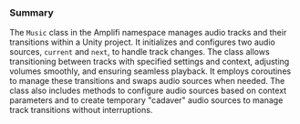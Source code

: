 ### Summary

The `Music` class in the Amplifi namespace manages audio tracks and their transitions within a Unity project. It initializes and configures two audio sources, `current` and `next`, to handle track changes. The class allows transitioning between tracks with specified settings and context, adjusting volumes smoothly, and ensuring seamless playback. It employs coroutines to manage these transitions and swaps audio sources when needed. The class also includes methods to configure audio sources based on context parameters and to create temporary "cadaver" audio sources to manage track transitions without interruptions.